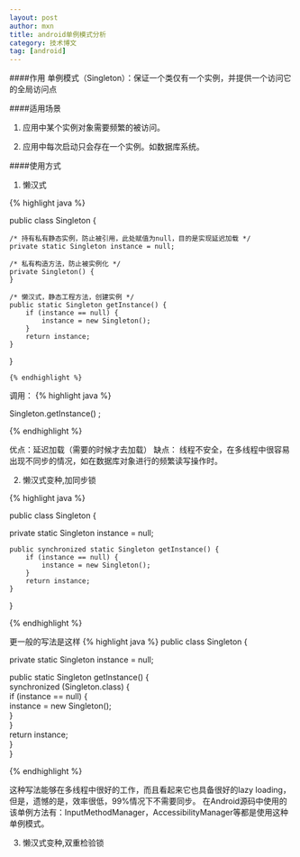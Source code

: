 ```yaml
---
layout: post
author: mxn
title: android单例模式分析
category: 技术博文
tag: [android]
---
```


####作用
单例模式（Singleton）：保证一个类仅有一个实例，并提供一个访问它的全局访问点


####适用场景
1. 应用中某个实例对象需要频繁的被访问。

2. 应用中每次启动只会存在一个实例。如数据库系统。

####使用方式

1. 懒汉式

{% highlight java %}

public class Singleton {  
  
    /* 持有私有静态实例，防止被引用，此处赋值为null，目的是实现延迟加载 */  
    private static Singleton instance = null;  
  
    /* 私有构造方法，防止被实例化 */  
    private Singleton() {  
    }  
  
    /* 懒汉式，静态工程方法，创建实例 */  
    public static Singleton getInstance() {  
        if (instance == null) {  
            instance = new Singleton();  
        }  
        return instance;  
    }  
}  

	{% endhighlight %}

调用：
{% highlight java %}

Singleton.getInstance() ;

{% endhighlight %}

优点：延迟加载（需要的时候才去加载）
缺点： 线程不安全，在多线程中很容易出现不同步的情况，如在数据库对象进行的频繁读写操作时。

2. 懒汉式变种,加同步锁


{% highlight java %}

public class Singleton {    
  
   private static Singleton instance = null;    
     
    public synchronized static Singleton getInstance() {    
        if (instance == null) {    
            instance = new Singleton();    
        }    
        return instance;    
    }    
}   

{% endhighlight %}

更一般的写法是这样
{% highlight java %}
public class Singleton {    
  
   private static Singleton instance = null;    
     
   public static Singleton getInstance() {  
     synchronized (Singleton.class) {  
         if (instance == null) {  
             instance = new Singleton();  
         }  
     }  
     return instance;  
   }  
}   

{% endhighlight %}

这种写法能够在多线程中很好的工作，而且看起来它也具备很好的lazy loading，但是，遗憾的是，效率很低，99%情况下不需要同步。
在Android源码中使用的该单例方法有：InputMethodManager，AccessibilityManager等都是使用这种单例模式。

<!-- more -->

3. 懒汉式变种,双重检验锁





